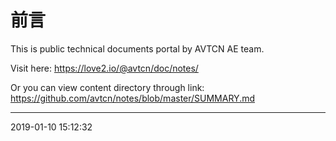 # 前言  

This is public technical documents portal by AVTCN AE team.   

Visit here: https://love2.io/@avtcn/doc/notes/  

Or you can view content directory through link:  
https://github.com/avtcn/notes/blob/master/SUMMARY.md



---
2019-01-10 15:12:32


